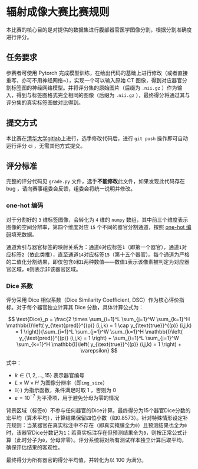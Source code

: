 # 辐射成像大赛比赛规则

本比赛的核心目的是对提供的数据集进行腹部器官医学图像分割，根据分割准确度进行评分。

## 任务要求

参赛者可使用 Pytorch 完成模型训练，在给出代码的基础上进行修改（或者直接重写，亦可不用神经网络~），实现一个可以输入原始 CT 图像，得到对应器官分割标签图的神经网络模型。并将评分集的原始图片（后缀为 `.nii.gz` ）作为输入，得到与标签图格式完全相同的图像（后缀为 `.nii.gz` ），最终得分将通过其与评分集的真实标签图做对比得到。

## 提交方式

本比赛在[清华大学gitlab](https://git.tsinghua.edu.cn/)上进行，选手修改代码后，进行 `git push` 操作即可自动运行评分 ci ，无需其他方式提交。

## 评分标准

完整的评分代码见 `grade.py` 文件，选手**不能修改**此文件，如果发现此代码存在 bug ，请向赛事组委会反馈，组委会将统一说明并修改。

### one-hot 编码

对于分割好的 `3` 维标签图像，会转化为 `4` 维的 `numpy` 数组，其中前三个维度表示图像的空间分辨率，第四个维度对应 `15` 个不同的器官分割通道，按照 [one-hot 编码](https://en.wikipedia.org/wiki/One-hot)填充数据。

通道索引与器官标签的映射关系为：通道`0`对应标签`1`（即第一个器官），通道`1`对应标签`2`（依此类推），直至通道`14`对应标签`15`（第十五个器官）。每个通道为严格的二值化分割结果，即仅包含`0`和`1`两种数值——数值`1`表示该像素被判定为对应器官区域，`0`则表示非该器官区域。

### Dice 系数

评分采用 Dice 相似系数（Dice Similarity Coefficient, DSC）作为核心评价指标。对于每个器官独立计算其 Dice 分数，具体计算公式为：

$$
\text{Dice}_p = \frac{2 \times \sum_{i=1}^L \sum_{j=1}^W \sum_{k=1}^H \mathbb{I}\left( y_{\text{pred}}^{(p)} (i,j,k) = 1 \cap y_{\text{true}}^{(p)} (i,j,k) = 1 \right)}{\sum_{i=1}^L \sum_{j=1}^W \sum_{k=1}^H \mathbb{I}\left( y_{\text{pred}}^{(p)} (i,j,k) = 1 \right) + \sum_{i=1}^L \sum_{j=1}^W \sum_{k=1}^H \mathbb{I}\left( y_{\text{true}}^{(p)} (i,j,k) = 1 \right) + \varepsilon}
$$

式中：

- $k \in \{1, 2, ..., 15\}$ 表示器官编号
- $L \times W \times H$ 为图像分辨率（即`img_size`）
- $\mathbb{I}(\cdot)$ 为指示函数，条件满足时取 $1$ ，否则为 $0$ 
- $\varepsilon = 10^{-7}$ 为平滑项，用于避免分母为零的情况

背景区域（标签`0`）不参与任何器官的Dice计算。最终得分为15个器官Dice分数的宏平均（算术平均），计算结果保留四位小数（如0.8573）。针对特殊情形设定补充规则：当某器官在真实标注中不存在（即真实掩膜全为`0`）且预测结果也全为`0`时，该器官Dice分数记为`1`；若真实标注存在但预测结果全为`0`，则按正常公式计算（此时分子为`0`，分母非零）。评分系统将对所有测试样本独立计算后取平均，确保评估结果的客观性。

最终得分为所有器官的得分平均值，并转化为以 100 为满分。
